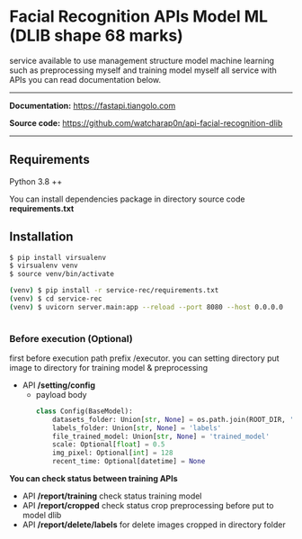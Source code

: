 # Facial Recognition APIs Model ML (DLIB shape 68 marks) 

service available to use management structure model machine learning such as preprocessing myself and training model myself all service with APIs you can read documentation below.

---

**Documentation:** <a href="https://fastapi.tiangolo.com" target="_blank">https://fastapi.tiangolo.com</a>

**Source code:** <a href="https://github.com/watcharap0n/api-facial-recognition-dlib" target="_blank">https://github.com/watcharap0n/api-facial-recognition-dlib</a>

---


## Requirements

Python 3.8 ++

You can install dependencies package in directory source code **requirements.txt**

## Installation

```bash
$ pip install virsualenv 
$ virsualenv venv
$ source venv/bin/activate

(venv) $ pip install -r service-rec/requirements.txt
(venv) $ cd service-rec
(venv) $ uvicorn server.main:app --reload --port 8080 --host 0.0.0.0
 
```

### Before execution (Optional)

first before execution path prefix /executor. you can setting directory put image to directory for training model & preprocessing 

- API  **/setting/config**
  - payload body
      ```python
      class Config(BaseModel):
          datasets_folder: Union[str, None] = os.path.join(ROOT_DIR, 'datasets')
          labels_folder: Union[str, None] = 'labels'
          file_trained_model: Union[str, None] = 'trained_model'
          scale: Optional[float] = 0.5
          img_pixel: Optional[int] = 128
          recent_time: Optional[datetime] = None
      ```
    
**You can check status between training APIs**

- API  **/report/training**  check status training model
- API **/report/cropped** check status crop preprocessing before put to model dlib
- API **/report/delete/labels** for delete images cropped in directory folder





